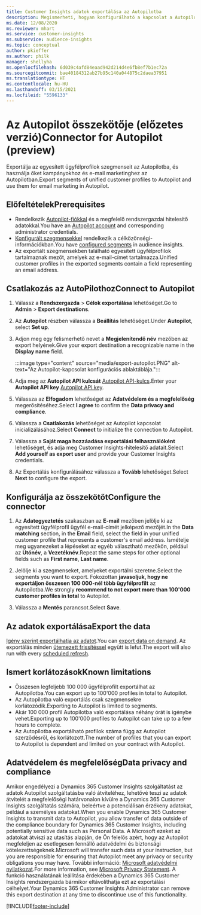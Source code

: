 ```yaml
---
title: Customer Insights adatok exportálása az Autopilotba
description: Megismerheti, hogyan konfigurálható a kapcsolat a Autopilottal.
ms.date: 12/08/2020
ms.reviewer: mhart
ms.service: customer-insights
ms.subservice: audience-insights
ms.topic: conceptual
author: pkieffer
ms.author: philk
manager: shellyha
ms.openlocfilehash: 6d039c4afd84eaad942d214d4e6fb8ef7b1ec72a
ms.sourcegitcommit: bae40184312ab27b95c140a044875c2daea37951
ms.translationtype: HT
ms.contentlocale: hu-HU
ms.lasthandoff: 03/15/2021
ms.locfileid: "5596133"
---
```

# <a name="connector-for-autopilot-preview"></a><span data-ttu-id="d6317-103">Az Autopilot összekötője (előzetes verzió)</span><span class="sxs-lookup"><span data-stu-id="d6317-103">Connector for Autopilot (preview)</span></span>

<span data-ttu-id="d6317-104">Exportálja az egyesített ügyfélprofilok szegmenseit az Autopilotba, és használja őket kampányokhoz és e-mail marketinghez az Autopilotban.</span><span class="sxs-lookup"><span data-stu-id="d6317-104">Export segments of unified customer profiles to Autopilot and use them for email marketing in Autopilot.</span></span> 

## <a name="prerequisites"></a><span data-ttu-id="d6317-105">Előfeltételek</span><span class="sxs-lookup"><span data-stu-id="d6317-105">Prerequisites</span></span>

-   <span data-ttu-id="d6317-106">Rendelkezik [Autopilot-fiókkal](https://www.autopilothq.com/) és a megfelelő rendszergazdai hitelesítő adatokkal.</span><span class="sxs-lookup"><span data-stu-id="d6317-106">You have an [Autopilot account](https://www.autopilothq.com/) and corresponding administrator credentials.</span></span>
-   <span data-ttu-id="d6317-107">[Konfigurált szegmensekkel](segments.md) rendelkezik a célközönségi-információkban.</span><span class="sxs-lookup"><span data-stu-id="d6317-107">You have [configured segments](segments.md) in audience insights.</span></span>
-   <span data-ttu-id="d6317-108">Az exportált szegmensekben található egyesített ügyfélprofilok tartalmaznak mezőt, amelyek az e-mail-címet tartalmazza.</span><span class="sxs-lookup"><span data-stu-id="d6317-108">Unified customer profiles in the exported segments contain a field representing an email address.</span></span>

## <a name="connect-to-autopilot"></a><span data-ttu-id="d6317-109">Csatlakozás az AutoPilothoz</span><span class="sxs-lookup"><span data-stu-id="d6317-109">Connect to Autopilot</span></span>

1. <span data-ttu-id="d6317-110">Válassz a **Rendszergazda** > **Célok exportálása** lehetőséget.</span><span class="sxs-lookup"><span data-stu-id="d6317-110">Go to **Admin** > **Export destinations**.</span></span>

1. <span data-ttu-id="d6317-111">Az **Autopilot** részben válassza a **Beállítás** lehetőséget.</span><span class="sxs-lookup"><span data-stu-id="d6317-111">Under **Autopilot**, select **Set up**.</span></span>

1. <span data-ttu-id="d6317-112">Adjon meg egy felismerhető nevet a **Megjelenítendő név** mezőben az export helyének.</span><span class="sxs-lookup"><span data-stu-id="d6317-112">Give your export destination a recognizable name in the **Display name** field.</span></span>

   :::image type="content" source="media/export-autopilot.PNG" alt-text="Az Autopilot-kapcsolat konfigurációs ablaktáblája.":::

1. <span data-ttu-id="d6317-114">Adja meg az **Autopilot API kulcsát** [Autopilot API-kulcs](https://autopilot.docs.apiary.io/#).</span><span class="sxs-lookup"><span data-stu-id="d6317-114">Enter your **Autopilot API key** [Autopilot API key](https://autopilot.docs.apiary.io/#).</span></span>

1. <span data-ttu-id="d6317-115">Válassza az **Elfogadom** lehetőséget az **Adatvédelem és a megfelelőség** megerősítéséhez.</span><span class="sxs-lookup"><span data-stu-id="d6317-115">Select **I agree** to confirm the **Data privacy and compliance**.</span></span>

1. <span data-ttu-id="d6317-116">Válassza a **Csatlakozás** lehetőséget az Autopilot kapcsolat inicializálásához.</span><span class="sxs-lookup"><span data-stu-id="d6317-116">Select **Connect** to initialize the connection to Autopilot.</span></span>

1. <span data-ttu-id="d6317-117">Válassza a **Saját maga hozzáadása exportálási felhasználóként** lehetőséget, és adja meg Customer Insights-hitelesítő adatait.</span><span class="sxs-lookup"><span data-stu-id="d6317-117">Select **Add yourself as export user** and provide your Customer Insights credentials.</span></span>

1. <span data-ttu-id="d6317-118">Az Exportálás konfigurálásához válassza a **Tovább** lehetőséget.</span><span class="sxs-lookup"><span data-stu-id="d6317-118">Select **Next** to configure the export.</span></span>

## <a name="configure-the-connector"></a><span data-ttu-id="d6317-119">Konfigurálja az összekötőt</span><span class="sxs-lookup"><span data-stu-id="d6317-119">Configure the connector</span></span>

1. <span data-ttu-id="d6317-120">Az **Adategyeztetés** szakaszban az **E-mail** mezőben jelölje ki az egyesített ügyfélprofil ügyfél e-mail-címét jelképező mezőjét.</span><span class="sxs-lookup"><span data-stu-id="d6317-120">In the **Data matching** section, in the **Email** field, select the field in your unified customer profile that represents a customer's email address.</span></span> <span data-ttu-id="d6317-121">Ismételje meg ugyanezeket a lépéseket az egyéb választható mezőkön, például az **Utónév**, a **Vezetéknév**.</span><span class="sxs-lookup"><span data-stu-id="d6317-121">Repeat the same steps for other optional fields such as **First name**, **Last name**.</span></span>

1. <span data-ttu-id="d6317-122">Jelölje ki a szegmenseket, amelyeket exportálni szeretne.</span><span class="sxs-lookup"><span data-stu-id="d6317-122">Select the segments you want to export.</span></span> <span data-ttu-id="d6317-123">Fokozottan **javasoljuk, hogy ne exportáljon összesen 100 000-nél több ügyfélprofilt** az Autopilotba.</span><span class="sxs-lookup"><span data-stu-id="d6317-123">We strongly **recommend to not export more than 100'000 customer profiles in total** to Autopilot.</span></span> 

1. <span data-ttu-id="d6317-124">Válassza a **Mentés** parancsot.</span><span class="sxs-lookup"><span data-stu-id="d6317-124">Select **Save**.</span></span>

## <a name="export-the-data"></a><span data-ttu-id="d6317-125">Az adatok exportálása</span><span class="sxs-lookup"><span data-stu-id="d6317-125">Export the data</span></span>

<span data-ttu-id="d6317-126">[Igény szerint exportálhatja az adatot](export-destinations.md).</span><span class="sxs-lookup"><span data-stu-id="d6317-126">You can [export data on demand](export-destinations.md).</span></span> <span data-ttu-id="d6317-127">Az exportálás minden [ütemezett frissítéssel](system.md#schedule-tab) együtt is lefut.</span><span class="sxs-lookup"><span data-stu-id="d6317-127">The export will also run with every [scheduled refresh](system.md#schedule-tab).</span></span>

## <a name="known-limitations"></a><span data-ttu-id="d6317-128">Ismert korlátozások</span><span class="sxs-lookup"><span data-stu-id="d6317-128">Known limitations</span></span>

- <span data-ttu-id="d6317-129">Összesen legfeljebb 100 000 ügyfélprofilt exportálhat az Autopilotba.</span><span class="sxs-lookup"><span data-stu-id="d6317-129">You can export up to 100'000 profiles in total to Autopilot.</span></span>
- <span data-ttu-id="d6317-130">Az Autopilotba való exportálás csak szegmensekre korlátozódik.</span><span class="sxs-lookup"><span data-stu-id="d6317-130">Exporting to Autopilot is limited to segments.</span></span>
- <span data-ttu-id="d6317-131">Akár 100 000 profil Autopilotba való exportálása néhány órát is igénybe vehet.</span><span class="sxs-lookup"><span data-stu-id="d6317-131">Exporting up to 100'000 profiles to Autopilot can take up to a few hours to complete.</span></span> 
- <span data-ttu-id="d6317-132">Az Autopilotba exportálható profilok száma függ az Autopilot szerződésről, és korlátozott.</span><span class="sxs-lookup"><span data-stu-id="d6317-132">The number of profiles that you can export to Autopilot is dependent and limited on your contract with Autopilot.</span></span>

## <a name="data-privacy-and-compliance"></a><span data-ttu-id="d6317-133">Adatvédelem és megfelelőség</span><span class="sxs-lookup"><span data-stu-id="d6317-133">Data privacy and compliance</span></span>

<span data-ttu-id="d6317-134">Amikor engedélyezi a Dynamics 365 Customer Insights szolgáltatást az adatok Autopilot szolgáltatásba való átviteléhez, lehetővé teszi az adatok átvitelét a megfelelőségi határvonalon kívülre a Dynamics 365 Customer Insights szolgáltatás számára, beleértve a potenciálisan érzékeny adatokat, például a személyes adatokat.</span><span class="sxs-lookup"><span data-stu-id="d6317-134">When you enable Dynamics 365 Customer Insights to transmit data to Autopilot, you allow transfer of data outside of the compliance boundary for Dynamics 365 Customer Insights, including potentially sensitive data such as Personal Data.</span></span> <span data-ttu-id="d6317-135">A Microsoft ezeket az adatokat átviszi az utasítás alapján, de Ön felelős azért, hogy az Autopilot megfeleljen az esetlegesen fennálló adatvédelmi és biztonsági kötelezettségeknek.</span><span class="sxs-lookup"><span data-stu-id="d6317-135">Microsoft will transfer such data at your instruction, but you are responsible for ensuring that Autopilot meet any privacy or security obligations you may have.</span></span> <span data-ttu-id="d6317-136">További információ: [Microsoft adatvédelmi nyilatkozat](https://go.microsoft.com/fwlink/?linkid=396732).</span><span class="sxs-lookup"><span data-stu-id="d6317-136">For more information, see [Microsoft Privacy Statement](https://go.microsoft.com/fwlink/?linkid=396732).</span></span>
<span data-ttu-id="d6317-137">A funkció használatának leállítása érdekében a Dynamics 365 Customer Insights rendszergazda bármikor eltávolíthatja ezt az exportálási célhelyet.</span><span class="sxs-lookup"><span data-stu-id="d6317-137">Your Dynamics 365 Customer Insights Administrator can remove this export destination at any time to discontinue use of this functionality.</span></span>


[!INCLUDE[footer-include](../includes/footer-banner.md)]